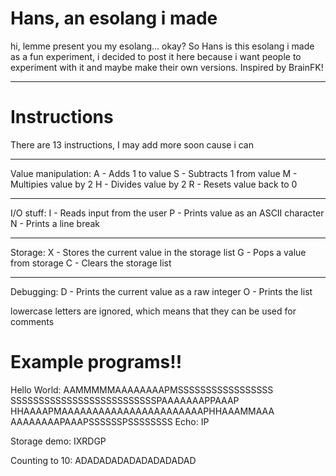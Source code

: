 # Hans, an esolang i made
hi, lemme present you my esolang... okay?
So Hans is this esolang i made as a fun experiment, i decided to post it here because i want people to experiment with it and maybe make their own versions. Inspired by BrainFK!

---

# Instructions 

There are 13 instructions, I may add more soon cause i can

---
Value manipulation:
A - Adds 1 to value
S - Subtracts 1 from value
M - Multipies value by 2
H - Divides value by 2
R - Resets value back to 0

---
I/O stuff:
I - Reads input from the user
P - Prints value as an ASCII character 
N - Prints a line break

---
Storage:
X - Stores the current value in the storage list
G - Pops a value from storage
C - Clears the storage list

---
Debugging:
D - Prints the current value as a raw integer
O - Prints the list

lowercase letters are ignored, which means that they can be used for comments

# Example programs!!
Hello World:
AAMMMMMAAAAAAAAPMSSSSSSSSSSSSSSSSS
SSSSSSSSSSSSSSSSSSSSSSSSSSPAAAAAAAPPAAAP
HHAAAAPMAAAAAAAAAAAAAAAAAAAAAAAPHHAAAMMAAA
AAAAAAAAPAAAPSSSSSSPSSSSSSSS
Echo:
IP

Storage demo:
IXRDGP

Counting to 10:
ADADADADADADADADADAD

